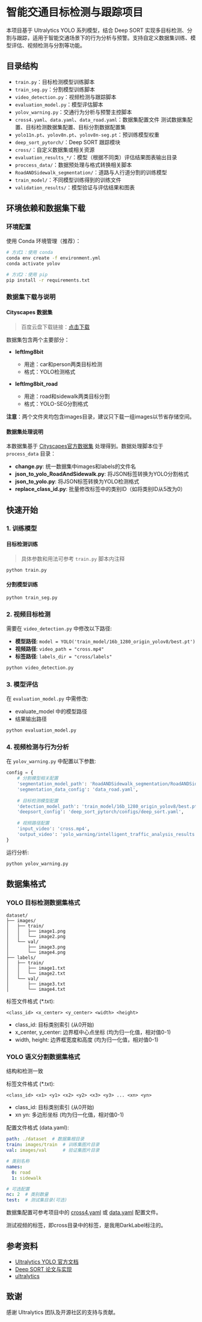 # 智能交通目标检测与跟踪项目

本项目基于 Ultralytics YOLO 系列模型，结合 Deep SORT 实现多目标检测、分割与跟踪，适用于智能交通场景下的行为分析与预警。支持自定义数据集训练、模型评估、视频检测与分割等功能。

## 目录结构

- `train.py`：目标检测模型训练脚本
- `train_seg.py`：分割模型训练脚本
- `video_detection.py`：视频检测与跟踪脚本
- `evaluation_model.py`：模型评估脚本
- `yolov_warning.py`：交通行为分析与预警主控脚本
- `cross4.yaml`、`data.yaml`、`data_road.yaml`：数据集配置文件 测试数据集配置、目标检测数据集配置、目标分割数据配置集
- `yolo11n.pt`、`yolov8n.pt`、`yolov8n-seg.pt`：预训练模型权重
- `deep_sort_pytorch/`：Deep SORT 跟踪模块
- `cross/`：自定义数据集或相关资源
- `evaluation_results_*/`：模型（根据不同类）评估结果图表输出目录
- `proccess_data/`：数据预处理与格式转换相关脚本
- `RoadANDSidewalk_segmentation/`：道路与人行道分割的训练模型
- `train_model/`：不同模型训练得到的训练文件
- `validation_results/`：模型验证与评估结果和图表

## 环境依赖和数据集下载

### 环境配置

使用 Conda 环境管理（推荐）：

```sh
# 方式1：使用 conda
conda env create -f environment.yml
conda activate yolov

# 方式2：使用 pip
pip install -r requirements.txt
```

### 数据集下载与说明

#### Cityscapes 数据集
> 百度云盘下载链接：[点击下载](https://pan.baidu.com/s/1bpYXKm3bY6wZikagIG00Wg?pwd=n3ju)

数据集包含两个主要部分：
- **leftImg8bit**
  - 用途：car和person两类目标检测
  - 格式：YOLO检测格式
  
- **leftImg8bit_road**
  - 用途：road和sidewalk两类目标分割
  - 格式：YOLO-SEG分割格式

**注意**：两个文件夹均包含images目录，建议只下载一组images以节省存储空间。

#### 数据集处理说明
本数据集基于 [Cityscapes官方数据集](https://www.cityscapes-dataset.com/) 处理得到。数据处理脚本位于 `process_data` 目录：

- **change.py**: 统一数据集中images和labels的文件名
- **json_to_yolo_RoadAndSidewalk.py**: 将JSON标签转换为YOLO分割格式
- **json_to_yolo.py**: 将JSON标签转换为YOLO检测格式
- **replace_class_id.py**: 批量修改标签中的类别ID（如将类别ID从5改为0）

## 快速开始

### 1. 训练模型

#### 目标检测训练
> 具体参数和用法可参考 `train.py` 脚本内注释

```sh
python train.py
```

#### 分割模型训练
```sh
python train_seg.py
```

### 2. 视频目标检测

需要在 `video_detection.py` 中修改以下路径:

- **模型路径**: `model = YOLO('train_model/16b_1280_origin_yolov8/best.pt')`
- **视频路径**: `video_path = "cross.mp4"`
- **标签路径**: `labels_dir = "cross/labels"`

```sh
python video_detection.py
```

### 3. 模型评估

在 `evaluation_model.py` 中需修改:
- evaluate_model 中的模型路径
- 结果输出路径

```sh
python evaluation_model.py
```

### 4. 视频检测与行为分析

在 `yolov_warning.py` 中配置以下参数:

```python
config = {
    # 分割模型相关配置
    'segmentation_model_path': 'RoadANDSidewalk_segmentation/RoadANDSidewalk_segmentation3/weights/best.pt',
    'segmentation_data_config': 'data_road.yaml',
    
    # 目标检测模型配置
    'detection_model_path': 'train_model/16b_1280_origin_yolov8/best.pt',
    'deepsort_config': 'deep_sort_pytorch/configs/deep_sort.yaml',
    
    # 视频路径配置
    'input_video': 'cross.mp4',
    'output_video': 'yolo_warning/intelligent_traffic_analysis_results.mp4'
}
```

运行分析:
```sh
python yolov_warning.py
```


## 数据集格式

### YOLO 目标检测数据集格式

```
dataset/
├── images/
│   ├── train/
│   │   ├── image1.png
│   │   └── image2.png
│   └── val/
│       ├── image3.png
│       └── image4.png
├── labels/
│   ├── train/
│   │   ├── image1.txt
│   │   └── image2.txt
│   └── val/
│       ├── image3.txt
│       └── image4.txt
```

标签文件格式 (*.txt):
```
<class_id> <x_center> <y_center> <width> <height>
```
- class_id: 目标类别索引 (从0开始)
- x_center, y_center: 边界框中心点坐标 (均为归一化值，相对值0-1)
- width, height: 边界框宽度和高度 (均为归一化值，相对值0-1)

### YOLO 语义分割数据集格式

结构和检测一致

标签文件格式 (*.txt):
```
<class_id> <x1> <y1> <x2> <y2> <x3> <y3> ... <xn> <yn>
```
- class_id: 目标类别索引 (从0开始)
- xn yn: 多边形坐标 (均为归一化值，相对值0-1)

配置文件格式 (data.yaml):
```yaml
path: ./dataset  # 数据集根目录
train: images/train  # 训练集图片目录
val: images/val      # 验证集图片目录

# 类别名称
names:
  0: road
  1: sidewalk

# 可选配置
nc: 2  # 类别数量
test:  # 测试集目录(可选)
```

数据集配置可参考项目中的 [cross4.yaml](cross4.yaml) 或 [data.yaml](data.yaml) 配置文件。

测试视频的标签，即cross目录中的标签，是我用DarkLabel标注的。

## 参考资料

- [Ultralytics YOLO 官方文档](https://docs.ultralytics.com/)
- [Deep SORT 论文与实现](https://github.com/nwojke/deep_sort)
- [ultralytics](https://github.com/ultralytics)

## 致谢

感谢 Ultralytics 团队及开源社区的支持与贡献。
